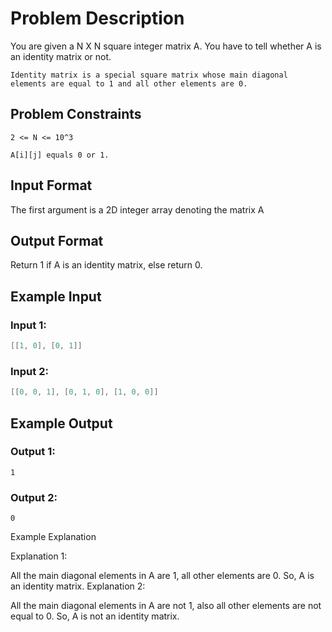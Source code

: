 # Problem Description

You are given a N X N square integer matrix A. You have to tell whether A is an identity matrix or not.

```
Identity matrix is a special square matrix whose main diagonal elements are equal to 1 and all other elements are 0.
```


## Problem Constraints

```
2 <= N <= 10^3
```

```
A[i][j] equals 0 or 1.
```


## Input Format

The first argument is a 2D integer array denoting the matrix A


## Output Format

Return 1 if A is an identity matrix, else return 0.

## Example Input

### Input 1:

```java
[[1, 0], [0, 1]]
```

### Input 2:
```java
[[0, 0, 1], [0, 1, 0], [1, 0, 0]]
```

## Example Output

### Output 1:
``` 
1
```
### Output 2:

```
0
```


Example Explanation

Explanation 1:

All the main diagonal elements in A are 1, all other elements are 0.
So, A is an identity matrix.
Explanation 2:

All the main diagonal elements in A are not 1, also all other elements are not equal to 0.
So, A is not an identity matrix.
